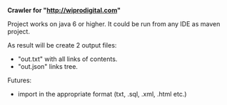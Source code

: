 **Crawler for "http://wiprodigital.com"**

Project works on java 6 or higher.
It could be run from any IDE as maven project.

As result will be create 2 output files:
 * "out.txt" with all links of contents.
 * "out.json" links tree.

Futures:
- import in the appropriate format (txt, .sql, .xml, .html etc.)
 
  
